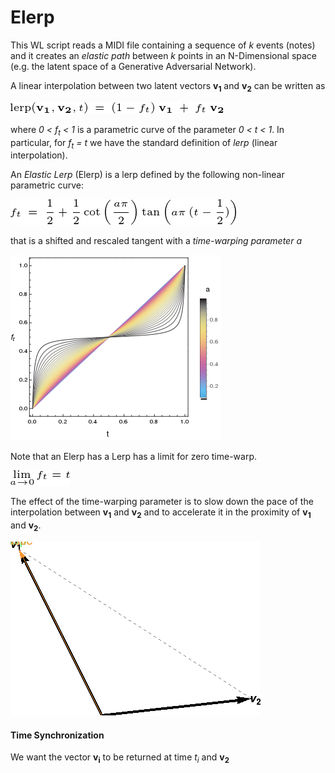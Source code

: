 # Elerp

This WL script reads a MIDI file containing a sequence of *k* events (notes) and it creates an *elastic path* between *k* points in an N-Dimensional space (e.g. the latent space of a Generative Adversarial Network).

A linear interpolation between two latent vectors **v<sub>1</sub>** and **v<sub>2</sub>** can be written as

![](https://github.com/Ludwiggle/ElasticLerp/blob/master/PNGs/lerp.png)


where *0 < f<sub>t</sub> < 1* is a parametric curve of the parameter *0 < t < 1*.
In particular, for *f<sub>t</sub> = t* we have the standard definition of *lerp* (linear interpolation).

An *Elastic Lerp* (Elerp) is a lerp defined by the following non-linear parametric curve:

![](https://github.com/Ludwiggle/ElasticLerp/blob/master/PNGs/Elerp.png)

that is a shifted and rescaled tangent with a *time-warping parameter a*

![](https://github.com/Ludwiggle/ElasticLerp/blob/master/PNGs/elasticity.png)

Note that an Elerp has a Lerp has a limit for zero time-warp.

![](https://github.com/Ludwiggle/ElasticLerp/blob/master/PNGs/limit_a.png)

The effect of the time-warping parameter is to slow down the pace of the interpolation between **v<sub>1</sub>** and **v<sub>2</sub>** and to accelerate it in the proximity of **v<sub>1</sub>** and **v<sub>2</sub>**.

![](https://github.com/Ludwiggle/ElasticLerp/blob/master/PNGs/lerpvselastic.gif)

#### Time Synchronization

We want the vector **v<sub>i</sub>** to be returned at time *t<sub>i</sub>* and **v<sub>2</sub>**
